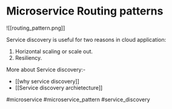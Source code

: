 # Microservice Routing patterns

![[routing_pattern.png]]

Service discovery is useful for two reasons  in cloud application:
1) Horizontal scaling or scale out.
2) Resiliency.

More about Service discovery:-
- [[why service discovery]]
- [[Service discovery archietecture]]











 






#microservice  #microservice_pattern #service_discovery